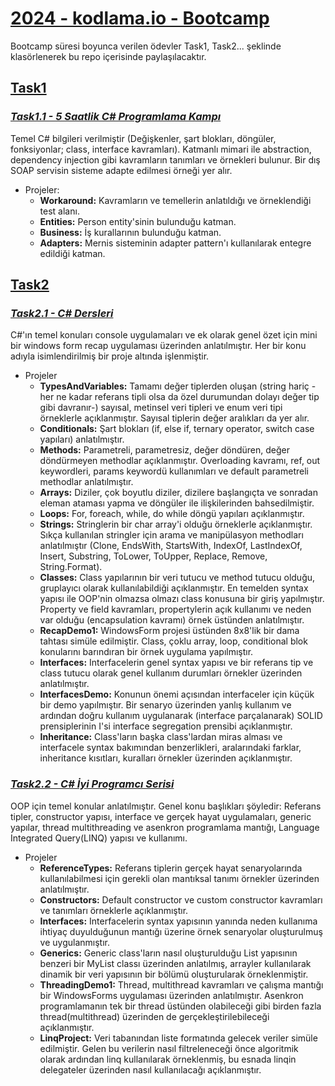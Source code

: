 # [2024 - kodlama.io - Bootcamp](https://www.kodlama.io/p/yazilim-gelistirici-yetistirme-kampi-2024-1)  
Bootcamp süresi boyunca verilen ödevler Task1, Task2... şeklinde klasörlenerek bu repo içerisinde paylaşılacaktır. 
## <ins>**Task1**</ins>
### [*Task1.1 - 5 Saatlik C# Programlama Kampı*](https://www.youtube.com/watch?v=2EkMrrX9sYY&list=PLqG356ExoxZWfcrBP53Njxir4a-OgqRki&index=6)
Temel C# bilgileri verilmiştir (Değişkenler, şart blokları, döngüler, fonksiyonlar; class, interface kavramları).
Katmanlı mimari ile abstraction, dependency injection gibi kavramların tanımları ve örnekleri bulunur.
Bir dış SOAP servisin sisteme adapte edilmesi örneği yer alır.
- Projeler:
    - **Workaround:** Kavramların ve temellerin anlatıldığı ve örneklendiği test alanı.
    - **Entities:** Person entity'sinin bulunduğu katman.
    - **Business:** İş kurallarının bulunduğu katman.
    - **Adapters:** Mernis sisteminin adapter pattern'ı kullanılarak entegre edildiği katman.

## <ins>**Task2**</ins>
### [*Task2.1 - C# Dersleri*](https://www.youtube.com/watch?v=mPvUodG55yc&list=PLqG356ExoxZU5keiJwuHDpXqULLffwRYD&index=3)
C#'ın temel konuları console uygulamaları ve ek olarak genel özet için mini bir windows form recap uygulaması üzerinden anlatılmıştır. Her bir konu adıyla isimlendirilmiş bir proje altında işlenmiştir.
- Projeler
    - **TypesAndVariables:** Tamamı değer tiplerden oluşan (string hariç -her ne kadar referans tipli olsa da özel durumundan dolayı değer tip gibi davranır-) sayısal, metinsel veri tipleri ve enum veri tipi örneklerle açıklanmıştır. Sayısal tiplerin değer aralıkları da yer alır.
    - **Conditionals:** Şart blokları (if, else if, ternary operator, switch case yapıları) anlatılmıştır.
    - **Methods:** Parametreli, parametresiz, değer döndüren, değer döndürmeyen methodlar açıklanmıştır. Overloading kavramı, ref, out keywordleri, params keywordü kullanımları ve default parametreli methodlar anlatılmıştır.
    - **Arrays:** Diziler, çok boyutlu diziler, dizilere başlangıçta ve sonradan eleman ataması yapma ve döngüler ile ilişkilerinden bahsedilmiştir.
    - **Loops:** For, foreach, while, do while döngü yapıları açıklanmıştır.
    - **Strings:** Stringlerin bir char array'i olduğu örneklerle açıklanmıştır. Sıkça kullanılan stringler için arama ve manipülasyon methodları anlatılmıştır (Clone, EndsWith, StartsWith, IndexOf, LastIndexOf, Insert, Substring, ToLower, ToUpper, Replace, Remove, String.Format).
    - **Classes:** Class yapılarının bir veri tutucu ve method tutucu olduğu, gruplayıcı olarak kullanılabildiği açıklanmıştır. En temelden syntax yapısı ile OOP'nin olmazsa olmazı class konusuna bir giriş yapılmıştır. Property ve field kavramları, propertylerin açık kullanımı ve neden var olduğu (encapsulation kavramı) örnek üstünden anlatılmıştır.
    - **RecapDemo1:** WindowsForm projesi üstünden 8x8'lik bir dama tahtası simüle edilmiştir. Class, çoklu array, loop, conditional blok konularını barındıran bir örnek uygulama yapılmıştır.
    - **Interfaces:** Interfacelerin genel syntax yapısı ve bir referans tip ve class tutucu olarak genel kullanım durumları örnekler üzerinden anlatılmıştır.
    - **InterfacesDemo:** Konunun önemi açısından interfaceler için küçük bir demo yapılmıştır. Bir senaryo üzerinden yanlış kullanım ve ardından doğru kullanım uygulanarak (interface parçalanarak) SOLID prensiplerinin I'si interface segregation prensibi açıklanmıştır.
    - **Inheritance:** Class'ların başka class'lardan miras alması ve interfacele syntax bakımından benzerlikleri, aralarındaki farklar, inheritance kısıtları, kuralları örnekler üzerinden açıklanmıştır.
### [*Task2.2 - C# İyi Programcı Serisi*](https://www.youtube.com/watch?v=ruGBQ8BS_Co&list=PLqG356ExoxZXauNTWImDGmhSXEB7TBah-)
OOP için temel konular anlatılmıştır. Genel konu başlıkları şöyledir: Referans tipler, constructor yapısı, interface ve gerçek hayat uygulamaları, generic yapılar, thread multithreading ve asenkron programlama mantığı, Language Integrated Query(LINQ) yapısı ve kullanımı.
- Projeler
    - **ReferenceTypes:** Referans tiplerin gerçek hayat senaryolarında kullanılabilmesi için gerekli olan mantıksal tanımı örnekler üzerinden anlatılmıştır.
    - **Constructors:** Default constructor ve custom constructor kavramları ve tanımları örneklerle açıklanmıştır.
    - **Interfaces:** Interfacelerin syntax yapısının yanında neden kullanıma ihtiyaç duyulduğunun mantığı üzerine örnek senaryolar oluşturulmuş ve uygulanmıştır.
    - **Generics:** Generic class'ların nasıl oluşturulduğu List yapısının benzeri bir MyList classı üzerinden anlatılmış, arrayler kullanılarak dinamik bir veri yapısının bir bölümü oluşturularak örneklenmiştir. 
    - **ThreadingDemo1:** Thread, multithread kavramları ve çalışma mantığı bir WindowsForms uygulaması üzerinden anlatılmıştır. Asenkron programlamanın tek bir thread üstünden olabileceği gibi birden fazla thread(multithread) üzerinden de gerçekleştirilebileceği açıklanmıştır.
    - **LinqProject:** Veri tabanından liste formatında gelecek veriler simüle edilmiştir. Gelen bu verilerin nasıl filtreleneceği önce algoritmik olarak ardından linq kullanılarak örneklenmiş, bu esnada linqin delegateler üzerinden nasıl kullanılacağı açıklanmıştır.
